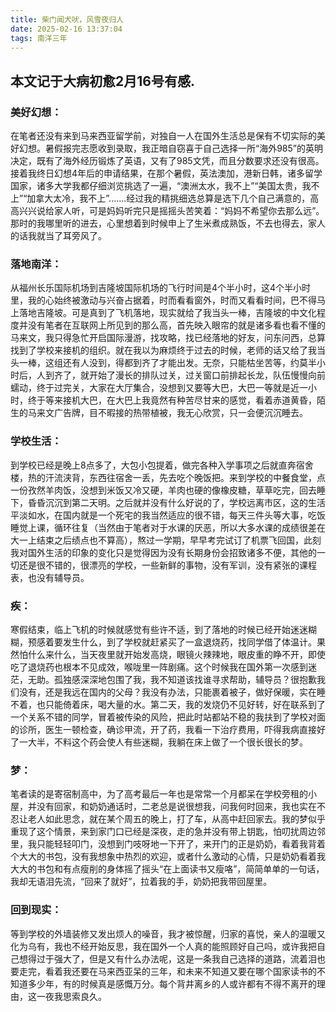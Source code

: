 ```yaml
---
title: 柴门闻犬吠，风雪夜归人
date: 2025-02-16 13:37:04
tags: 南洋三年
---
```


## 本文记于大病初愈2月16号有感.

### 美好幻想：

在笔者还没有来到马来西亚留学前，对独自一人在国外生活总是保有不切实际的美好幻想。暑假报完志愿收到录取，我正暗自窃喜于自己选择一所“海外985”的英明决定，既有了海外经历锻炼了英语，又有了985文凭，而且分数要求还没有很高。接着我终日幻想4年后的申请结果，在那个暑假，英法澳加，港新日韩，诸多留学国家，诸多大学我都仔细浏览挑选了一遍，“澳洲太水，我不上”“美国太贵，我不上”“加拿大太冷，我不上”.......经过我的精挑细选总算是选下几个自己满意的，高高兴兴说给家人听，可是妈妈听完只是摇摇头苦笑着：“妈妈不希望你去那么远”。那时的我哪里听的进去，心里想着到时候申上了生米煮成熟饭，不去也得去，家人的话我就当了耳旁风了。

### 落地南洋：

从福州长乐国际机场到吉隆坡国际机场的飞行时间是4个半小时，这4个半小时里，我的心始终被激动与兴奋占据着，时而看看窗外，时而又看看时间，巴不得马上落地吉隆坡。可是真到了飞机落地，现实就给了我当头一棒，吉隆坡的中文化程度并没有笔者在互联网上所见到的那么高，首先映入眼帘的就是诸多看也看不懂的马来文，我只得急忙开启国际漫游，找攻略，找已经落地的好友，问东问西，总算找到了学校来接机的组织。就在我以为麻烦终于过去的时候，老师的话又给了我当头一棒，这组还有人没到，得都到齐了才能出发。无奈，只能枯坐苦等，约莫半小时后，人到齐了，就开始了漫长的排队过关，过关窗口前排起长龙，队伍慢慢向前蠕动，终于过完关，大家在大厅集合，没想到又要等大巴，大巴一等就是近一小时，终于等来接机大巴，在大巴上我竟然有种苦尽甘来的感觉，看着赤道黄昏，陌生的马来文广告牌，目不暇接的热带植被，我无心欣赏，只一会便沉沉睡去。

### 学校生活：

到学校已经是晚上8点多了，大包小包提着，做完各种入学事项之后就直奔宿舍楼，热的汗流浃背，东西往宿舍一丢，先去吃个晚饭把。来到学校的中餐食堂，点一份孜然羊肉饭，没想到米饭又冷又硬，羊肉也硬的像橡皮糖，草草吃完，回去睡下，昏昏沉沉到第二天明。之后就并没有什么好说的了，学校远离市区，这的生活平淡如水，在国内就是一个死宅的我当然适应的很不错，每天三件头等大事，吃饭睡觉上课，循环往复（当然由于笔者对于水课的厌恶，所以大多水课的成绩很差在大一上结束之后绩点也不算高），熬过一学期，早早考完试订了机票飞回国，此刻我对国外生活的印象的变化只是觉得因为没有长期身份会招致诸多不便，其他的一切还是很不错的，很漂亮的学校，一些新鲜的事物，没有军训，没有紧张的课程表，也没有辅导员。

### 疾：

寒假结束，临上飞机的时候就感觉有些许不适，到了落地的时候已经开始迷迷糊糊，预感着要发生什么，到了学校就赶紧买了一盒退烧药，找同学借了体温计。果然怕什么来什么，当天夜里就开始发高烧，眼镜火辣辣地，眼皮重的睁不开，即使吃了退烧药也根本不见成效，喉咙里一阵剧痛。这个时候我在国外第一次感到迷茫，无助。孤独感深深地包围了我，我不知道该找谁寻求帮助，辅导员？很抱歉我们没有，还是我远在国内的父母？我没有办法，只能裹着被子，做好保暖，实在睡不着，也只能倚着床，喝大量的水。第二天，我的发烧仍不见好转，好在联系到了一个关系不错的同学，冒着被传染的风险，把此时站都站不稳的我扶到了学校对面的诊所，医生一顿检查，确诊甲流，开了药，我看一下治疗费用，吓得我病直接好了一大半，不料这个药会使人有些迷糊，我躺在床上做了一个很长很长的梦。

### 梦：

笔者读的是寄宿制高中，为了高考最后一年也是常常一个月都呆在学校旁租的小屋，并没有回家，和奶奶通话时，二老总是说很想我，问我何时回来，我也实在不忍让老人如此思念，就在某个周五的晚上，打了车，从高中赶回家去。我的梦似乎重现了这个情景，来到家门口已经是深夜，走的急并没有带上钥匙，怕叨扰周边邻里，我只能轻轻叩门，没想到门吱呀地一下开了，来开门的正是奶奶，看着我背着个大大的书包，没有我想象中热烈的欢迎，或者什么激动的心情，只是奶奶看着我大大的书包和有点瘦削的身体摇了摇头“在上面读书又瘦咯”，简简单单的一句话，我却无语泪先流，“回来了就好”，拉着我的手，奶奶把我带回屋里。

### 回到现实：

等到学校的外墙装修又发出烦人的噪音，我才被惊醒，归家的喜悦，亲人的温暖又化为乌有，我也不经开始反思，我在国外一个人真的能照顾好自己吗，或许我把自己想得过于强大了，但是又有什么办法呢，这是一条我自己选择的道路，流着泪也要走完，看着我还要在马来西亚呆的三年，和未来不知道又要在哪个国家读书的不知道多少年，有的时候真是感慨万分。每个背井离乡的人或许都有不得不离开的理由，这一夜我思索良久。
